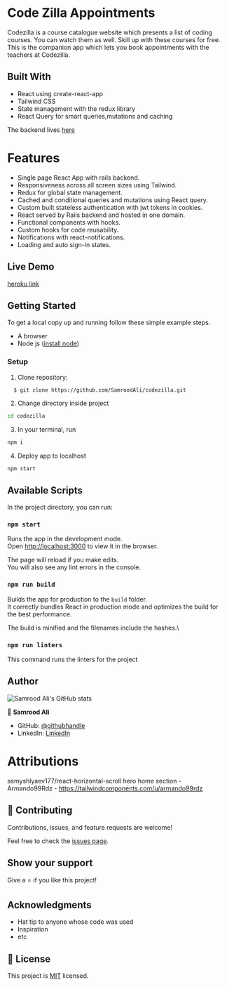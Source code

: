 # Code Zilla Appointments

Codezilla is a course catalogue website which presents a list of coding courses. You can watch them as well. Skill up with these courses for free. This is the companion app which lets you book appointments with the teachers at Codezilla.

## Built With

- React using create-react-app
- Tailwind CSS
- State management with the redux library
- React Query for smart queries,mutations and caching

The backend lives [here](https://github.com/SamroodAli/appointments-backend)

# Features
- Single page React App with rails backend.
- Responsiveness across all screen sizes using Tailwind.
- Redux for global state management.
- Cached and conditional queries and mutations using React query.
- Custom built stateless authentication with jwt tokens in cookies.
- React served by Rails backend and hosted in one domain.
- Functional components with hooks.
- Custom hooks for code reusability.
- Notifications with react-notifications.
- Loading and auto sign-in states.

## Live Demo

[heroku link](https://codezilla-appointments.herokuapp.com/)

## Getting Started

To get a local copy up and running follow these simple example steps.

- A browser
- Node js ([install node](https://nodejs.org/en/download/))

### Setup

1. Clone repository:

```sh
  $ git clone https://github.com/SamroodAli/codezilla.git

```

2. Change directory inside project

```sh
cd codezilla
```

3. In your terminal, run

```sh
npm i
```

4. Deploy app to localhost

```
npm start
```

## Available Scripts

In the project directory, you can run:

### `npm start`

Runs the app in the development mode.\
Open [http://localhost:3000](http://localhost:3000) to view it in the browser.

The page will reload if you make edits.\
You will also see any lint errors in the console.

### `npm run build`

Builds the app for production to the `build` folder.\
It correctly bundles React in production mode and optimizes the build for the best performance.

The build is minified and the filenames include the hashes.\

### `npm run linters`

This command runs the linters for the project

## Author

![Samrood Ali's GitHub stats](https://github-readme-stats.vercel.app/api?username=SamroodAli&count_private=true&theme=dark&show_icons=true)

👤 **Samrood Ali**

- GitHub: [@githubhandle](https://github.com/SamroodAli)
- LinkedIn: [LinkedIn](https://www.linkedin.com/in/samrood-ali/)

# Attributions
asmyshlyaev177/react-horizontal-scroll
hero home section - Armando99Rdz - https://tailwindcomponents.com/u/armando99rdz

## 🤝 Contributing

Contributions, issues, and feature requests are welcome!

Feel free to check the [issues page](https://github.com/SamroodAli/codezilla/issues).

## Show your support

Give a ⭐️ if you like this project!

## Acknowledgments

- Hat tip to anyone whose code was used
- Inspiration
- etc

## 📝 License

This project is [MIT](./LICENSE) licensed.
